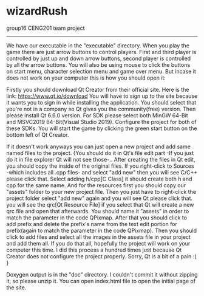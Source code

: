 # wizardRush
group16 CENG201 team project

-----------------------------------------------------------------------------

 We have our executable in the "executable" directory. When you play the game there are just arrow buttons to control players. First and third player is controlled by just up and down arrow buttons, second player is controlled by all the arrow buttons. You will also be using mouse to click the buttons on start menu, character selection menu and game over menu. But incase it does not work on your computer this is how you should open it:
 
 Firstly you should download Qt Creator from their official site. Here is the link: https://www.qt.io/download
 You will have to sign up to the site because it wants you to sign in while installing the application. You should select that you're not in a company so Qt gives you the community(free) version.
 Then please install Qt 6.6.0 version. For SDK please select both MinGW 64-Bit and MSVC2019 64-Bit(Visual Studio 2019). Configure the project for both of these SDKs. You will start the game by clicking the green start button on the bottom left of Qt Creator. 

 If it doesn't work anyways you can just open a new project and add same named files to the project. {You should do it in Qt's file edit part -If you just do it in file explorer Qt will not see those-.. After creating the files in Qt edit, you should copy the inside of the original files.
 If you right-click to Sources -which includes all .cpp files- and select "add new" then you will see C/C++ please click that. Select adding h/cpp[C Class] it should create both h and cpp for the same name.
 And for the resources first you should copy our "assets" folder to your new project file. Then you just have to right-click the project folder select "add new" again and you will see Qt please click that. you will see the qrc[Qt Resource File] if you select that Qt will create a new qrc file and open that afterwards. You should name it "assets" in order to match the parameter in the code QPixmap. After that you should click to add prefix and delete the prefix's name from the text edit portion for prefix(again to match the parameter in the code QPixmap). Then you should click to add files and select all the images in the assets file in your project and add them all. If you do that all, hopefully the project will work on your computer this time. I did this process a hundred times just because Qt Creator does not configure the project properly. Sorry, Qt is a bit of a pain :( } 

 Doxygen output is in the "doc" directory. I couldn't commit it without zipping it, so please unzip it. You can open index.html file to open the initial page of the site.
